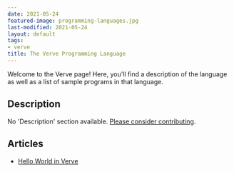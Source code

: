 ```yaml
---
date: 2021-05-24
featured-image: programming-languages.jpg
last-modified: 2021-05-24
layout: default
tags:
- verve
title: The Verve Programming Language
---
```


Welcome to the Verve page! Here, you'll find a description of the language as well as a list of sample programs in that language.

## Description

No 'Description' section available. [Please consider contributing](https://github.com/TheRenegadeCoder/sample-programs-website).

## Articles

- [Hello World in Verve](https://sampleprograms.io/projects/hello-world/verve)